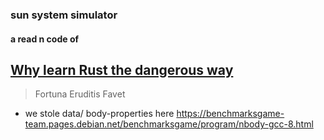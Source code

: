 ### sun system simulator
#### a read n code of
## [Why learn Rust the dangerous way](http://cliffle.com/p/dangerust/0/)

> Fortuna Eruditis Favet

* we stole data/ body-properties here https://benchmarksgame-team.pages.debian.net/benchmarksgame/program/nbody-gcc-8.html
